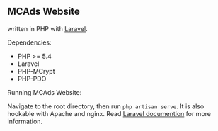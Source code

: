 ## MCAds Website

written in PHP with [Laravel](http://laravel.com/). 

Dependencies:

  - PHP >= 5.4
  - Laravel
  - PHP-MCrypt
  - PHP-PDO

Running MCAds Website:

Navigate to the root directory, then run `php artisan serve`. It is also hookable with Apache and nginx. Read [Laravel documention](http://laravel.com/docs/) for more information. 
  
